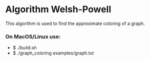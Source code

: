 # Algorithm Welsh-Powell

This algorithm is used to find the approximate coloring of a graph.

### On MacOS/Linux use:

- \$ ./build.sh
- \$ ./graph_coloring examples/graph.txt
